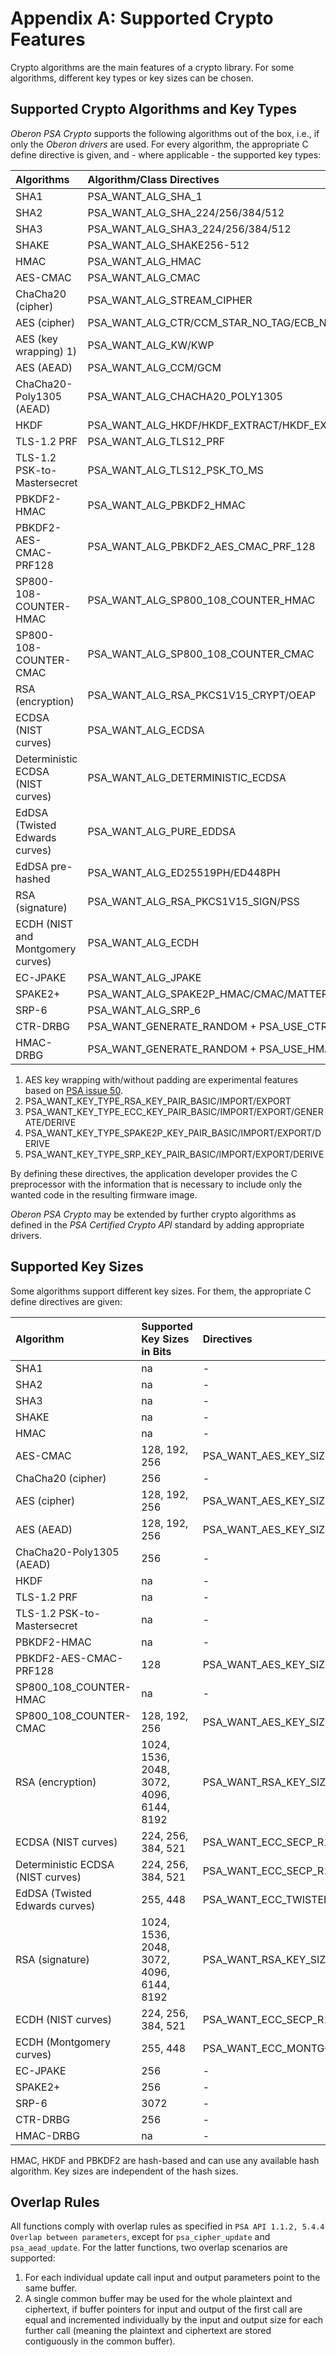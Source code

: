# Appendix A: Supported Crypto Features

Crypto algorithms are the main features of a crypto library. For some algorithms,
different key types or key sizes can be chosen.

## Supported Crypto Algorithms and Key Types

_Oberon PSA Crypto_ supports the following algorithms out of the box, i.e., if
only the _Oberon drivers_ are used. For every algorithm, the appropriate C define
directive is given, and - where applicable - the supported key types:

| Algorithms                        | Algorithm/Class Directives                                                       | Key Type Directives        |
|:--------------------------------- |:-------------------------------------------------------------------------------- |:-------------------------- |
| SHA1                              | PSA_WANT_ALG_SHA_1                                                               | -                          |
| SHA2                              | PSA_WANT_ALG_SHA_224/256/384/512                                                 | -                          |
| SHA3                              | PSA_WANT_ALG_SHA3_224/256/384/512                                                | -                          |
| SHAKE                             | PSA_WANT_ALG_SHAKE256-512                                                        | -                          |
| HMAC                              | PSA_WANT_ALG_HMAC                                                                | PSA_WANT_KEY_TYPE_HMAC     |
| AES-CMAC                          | PSA_WANT_ALG_CMAC                                                                | PSA_WANT_KEY_TYPE_AES      |
| ChaCha20 (cipher)                 | PSA_WANT_ALG_STREAM_CIPHER                                                       | PSA_WANT_KEY_TYPE_CHACHA20 |
| AES (cipher)                      | PSA_WANT_ALG_CTR/CCM_STAR_NO_TAG/ECB_NO_PADDING/CBC_NO_PADDING/CCM/GCM/CBC_PKCS7 | PSA_WANT_KEY_TYPE_AES      |
| AES (key wrapping) 1)             | PSA_WANT_ALG_KW/KWP                                                              | PSA_WANT_KEY_TYPE_AES      |
| AES (AEAD)                        | PSA_WANT_ALG_CCM/GCM                                                             | PSA_WANT_KEY_TYPE_AES      |
| ChaCha20-Poly1305 (AEAD)          | PSA_WANT_ALG_CHACHA20_POLY1305                                                   | PSA_WANT_KEY_TYPE_CHACHA20 |
| HKDF                              | PSA_WANT_ALG_HKDF/HKDF_EXTRACT/HKDF_EXPAND                                       | PSA_WANT_KEY_TYPE_DERIVE   |
| TLS-1.2 PRF                       | PSA_WANT_ALG_TLS12_PRF                                                           | PSA_WANT_KEY_TYPE_DERIVE   |
| TLS-1.2 PSK-to-Mastersecret       | PSA_WANT_ALG_TLS12_PSK_TO_MS                                                     | PSA_WANT_KEY_TYPE_DERIVE   |
| PBKDF2-HMAC                       | PSA_WANT_ALG_PBKDF2_HMAC                                                         | PSA_WANT_KEY_TYPE_HMAC     |
| PBKDF2-AES-CMAC-PRF128            | PSA_WANT_ALG_PBKDF2_AES_CMAC_PRF_128                                             | PSA_WANT_KEY_TYPE_AES      |
| SP800-108-COUNTER-HMAC            | PSA_WANT_ALG_SP800_108_COUNTER_HMAC                                              | PSA_WANT_KEY_TYPE_HMAC     |
| SP800-108-COUNTER-CMAC            | PSA_WANT_ALG_SP800_108_COUNTER_CMAC                                              | PSA_WANT_KEY_TYPE_AES      |
| RSA (encryption)                  | PSA_WANT_ALG_RSA_PKCS1V15_CRYPT/OEAP                                             | 2)                         |
| ECDSA (NIST curves)               | PSA_WANT_ALG_ECDSA                                                               | 3)                         |
| Deterministic ECDSA (NIST curves) | PSA_WANT_ALG_DETERMINISTIC_ECDSA                                                 | 3)                         |
| EdDSA (Twisted Edwards curves)    | PSA_WANT_ALG_PURE_EDDSA                                                          | 3)                         |
| EdDSA pre-hashed                  | PSA_WANT_ALG_ED25519PH/ED448PH                                                   | 3)                         |
| RSA (signature)                   | PSA_WANT_ALG_RSA_PKCS1V15_SIGN/PSS                                               | 2)                         |
| ECDH (NIST and Montgomery curves) | PSA_WANT_ALG_ECDH                                                                | 3)                         |
| EC-JPAKE                          | PSA_WANT_ALG_JPAKE                                                               | TLS12_ECJPAKE_TO_PMS       |
| SPAKE2+                           | PSA_WANT_ALG_SPAKE2P_HMAC/CMAC/MATTER                                            | 4)                         |
| SRP-6                             | PSA_WANT_ALG_SRP_6                                                               | 5)                         |
| CTR-DRBG                          | PSA_WANT_GENERATE_RANDOM + PSA_USE_CTR_DRBG_DRIVER                               | -                          |
| HMAC-DRBG                         | PSA_WANT_GENERATE_RANDOM + PSA_USE_HMAC_DRBG_DRIVER                              | -                          |

1) AES key wrapping with/without padding are experimental features based on
[PSA issue 50](https://github.com/ARM-software/psa-api/issues/50#issuecomment-1772551575).
2) PSA_WANT_KEY_TYPE_RSA_KEY_PAIR_BASIC/IMPORT/EXPORT
3) PSA_WANT_KEY_TYPE_ECC_KEY_PAIR_BASIC/IMPORT/EXPORT/GENERATE/DERIVE
4) PSA_WANT_KEY_TYPE_SPAKE2P_KEY_PAIR_BASIC/IMPORT/EXPORT/DERIVE
5) PSA_WANT_KEY_TYPE_SRP_KEY_PAIR_BASIC/IMPORT/EXPORT/DERIVE

By defining these directives, the application developer provides the C
preprocessor with the information that is necessary to include only the wanted
code in the resulting firmware image.

_Oberon PSA Crypto_ may be extended by further crypto algorithms as defined in the
_PSA Certified Crypto API_ standard by adding appropriate drivers.

## Supported Key Sizes

Some algorithms support different key sizes. For them, the appropriate C define
directives are given:

| Algorithm                         | Supported Key Sizes in Bits              | Directives                                               |
|:--------------------------------- |:---------------------------------------- |:-------------------------------------------------------- |
| SHA1                              | na                                       | -                                                        |
| SHA2                              | na                                       | -                                                        |
| SHA3                              | na                                       | -                                                        |
| SHAKE                             | na                                       | -                                                        |
| HMAC                              | na                                       | -                                                        |
| AES-CMAC                          | 128, 192, 256                            | PSA_WANT_AES_KEY_SIZE_128/192/256                        |
| ChaCha20 (cipher)                 | 256                                      | -                                                        |
| AES (cipher)                      | 128, 192, 256                            | PSA_WANT_AES_KEY_SIZE_128/192/256                        |
| AES (AEAD)                        | 128, 192, 256                            | PSA_WANT_AES_KEY_SIZE_128/192/256                        |
| ChaCha20-Poly1305 (AEAD)          | 256                                      | -                                                        |
| HKDF                              | na                                       | -                                                        |
| TLS-1.2 PRF                       | na                                       | -                                                        |
| TLS-1.2 PSK-to-Mastersecret       | na                                       | -                                                        |
| PBKDF2-HMAC                       | na                                       | -                                                        |
| PBKDF2-AES-CMAC-PRF128            | 128                                      | PSA_WANT_AES_KEY_SIZE_128                                |
| SP800_108_COUNTER-HMAC            | na                                       | -                                                        |
| SP800_108_COUNTER-CMAC            | 128, 192, 256                            | PSA_WANT_AES_KEY_SIZE_128/192/256                        |
| RSA (encryption)                  | 1024, 1536, 2048, 3072, 4096, 6144, 8192 | PSA_WANT_RSA_KEY_SIZE_1024/1536/2048/3072/4096/6144/8192 |
| ECDSA (NIST curves)               | 224, 256, 384, 521                       | PSA_WANT_ECC_SECP_R1_224/256/384/521                     |
| Deterministic ECDSA (NIST curves) | 224, 256, 384, 521                       | PSA_WANT_ECC_SECP_R1_224/256/384/521                     |
| EdDSA (Twisted Edwards curves)    | 255, 448                                 | PSA_WANT_ECC_TWISTED_EDWARDS_255/448                     |
| RSA (signature)                   | 1024, 1536, 2048, 3072, 4096, 6144, 8192 | PSA_WANT_RSA_KEY_SIZE_1024/1536/2048/3072/4096/6144/8192 |
| ECDH (NIST curves)                | 224, 256, 384, 521                       | PSA_WANT_ECC_SECP_R1_224/256/384/521                     |
| ECDH (Montgomery curves)          | 255, 448                                 | PSA_WANT_ECC_MONTGOMERY_255/448                          |
| EC-JPAKE                          | 256                                      | -                                                        |
| SPAKE2+                           | 256                                      | -                                                        |
| SRP-6                             | 3072                                     | -                                                        |
| CTR-DRBG                          | 256                                      | -                                                        |
| HMAC-DRBG                         | na                                       | -                                                        |

HMAC, HKDF and PBKDF2 are hash-based and can use any available hash algorithm.
Key sizes are independent of the hash sizes.

## Overlap Rules

All functions comply with overlap rules as specified in
`PSA API 1.1.2, 5.4.4 Overlap between parameters`, except for `psa_cipher_update`
and `psa_aead_update`. For the latter functions, two overlap scenarios are
supported:

1. For each individual update call input and output parameters point to the same
buffer.
2. A single common buffer may be used for the whole plaintext and ciphertext, if
buffer pointers for input and output of the first call are equal and incremented
individually by the input and output size for each further call (meaning the
plaintext and ciphertext are stored contiguously in the common buffer).
